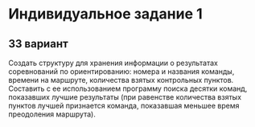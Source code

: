 # Индивидуальное задание 1
## 33 вариант
Создать структуру для хранения информации о результатах соревнований по ориентированию: номера и названия команды, времени на маршруте, количества взятых контрольных пунктов. Составить с ее использованием программу поиска десятки команд, показавших лучшие результаты (при равенстве количества взятых пунктов лучшей признается команда, показавшая меньшее время преодоления маршрута).
